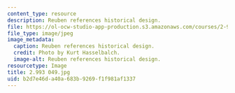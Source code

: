 ```yaml
---
content_type: resource
description: Reuben references historical design.
file: https://ol-ocw-studio-app-production.s3.amazonaws.com/courses/2-993-special-topics-in-mechanical-engineering-the-art-and-science-of-boat-design-january-iap-2007/b2d7e46da40a683b9269f1f981af1337_2993049.jpg
file_type: image/jpeg
image_metadata:
  caption: Reuben references historical design.
  credit: Photo by Kurt Hasselbalch.
  image-alt: Reuben references historical design.
resourcetype: Image
title: 2.993 049.jpg
uid: b2d7e46d-a40a-683b-9269-f1f981af1337
---
```

